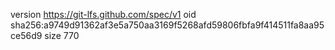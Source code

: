 version https://git-lfs.github.com/spec/v1
oid sha256:a9749d91362af3e5a750aa3169f5268afd59806fbfa9f414511fa8aa95ce56d9
size 770
